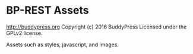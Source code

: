# BP-REST Assets #
http://buddypress.org
Copyright (c) 2016 BuddyPress
Licensed under the GPLv2 license.

Assets such as styles, javascript, and images.